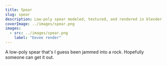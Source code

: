 ```yaml
---
title: Spear
slug: spear
description: Low-poly spear modeled, textured, and rendered in blender.
coverImage: ../images/spear.png
images:
  - src: ../images/spear.png
    label: "Eevee render"
---
```


A low-poly spear that's I guess been jammed into a rock. Hopefully someone can get it out.
